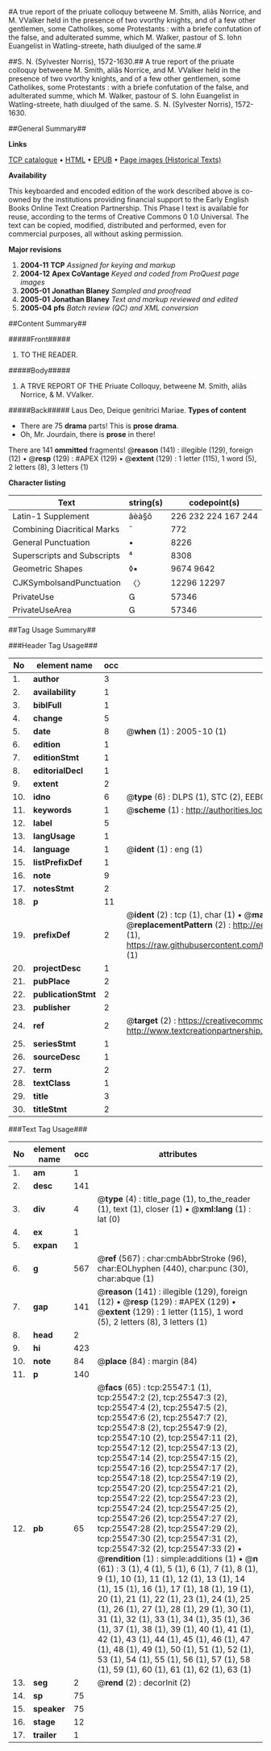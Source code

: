 #A true report of the priuate colloquy betweene M. Smith, aliâs Norrice, and M. VValker held in the presence of two vvorthy knights, and of a few other gentlemen, some Catholikes, some Protestants : with a briefe confutation of the false, and adulterated summe, which M. Walker, pastour of S. Iohn Euangelist in Watling-streete, hath diuulged of the same.#

##S. N. (Sylvester Norris), 1572-1630.##
A true report of the priuate colloquy betweene M. Smith, aliâs Norrice, and M. VValker held in the presence of two vvorthy knights, and of a few other gentlemen, some Catholikes, some Protestants : with a briefe confutation of the false, and adulterated summe, which M. Walker, pastour of S. Iohn Euangelist in Watling-streete, hath diuulged of the same.
S. N. (Sylvester Norris), 1572-1630.

##General Summary##

**Links**

[TCP catalogue](http://www.ota.ox.ac.uk/tcp/)  • 
[HTML](http://tei.it.ox.ac.uk/tcp/Texts-HTML/free/A08/A08330.html)  • 
[EPUB](http://tei.it.ox.ac.uk/tcp/Texts-EPUB/free/A08/A08330.epub) • 
[Page images (Historical Texts)](https://data.historicaltexts.jisc.ac.uk/view?pubId=eebo-22454861e&pageId=eebo-22454861e-25547-1)

**Availability**

This keyboarded and encoded edition of the
	       work described above is co-owned by the institutions
	       providing financial support to the Early English Books
	       Online Text Creation Partnership. This Phase I text is
	       available for reuse, according to the terms of Creative
	       Commons 0 1.0 Universal. The text can be copied,
	       modified, distributed and performed, even for
	       commercial purposes, all without asking permission.

**Major revisions**

1. __2004-11__ __TCP__ *Assigned for keying and markup*
1. __2004-12__ __Apex CoVantage__ *Keyed and coded from ProQuest page images*
1. __2005-01__ __Jonathan Blaney__ *Sampled and proofread*
1. __2005-01__ __Jonathan Blaney__ *Text and markup reviewed and edited*
1. __2005-04__ __pfs__ *Batch review (QC) and XML conversion*

##Content Summary##

#####Front#####

1. TO THE READER.

#####Body#####

1. A TRVE REPORT OF THE Priuate Colloquy, betweene M. Smith, aliâs Norrice, & M. VValker.

#####Back#####
Laus Deo, Deique genitrici Mariae.
**Types of content**

  * There are 75 **drama** parts! This is **prose drama**.
  * Oh, Mr. Jourdain, there is **prose** in there!

There are 141 **ommitted** fragments! 
 @__reason__ (141) : illegible (129), foreign (12)  •  @__resp__ (129) : #APEX (129)  •  @__extent__ (129) : 1 letter (115), 1 word (5), 2 letters (8), 3 letters (1)

**Character listing**


|Text|string(s)|codepoint(s)|
|---|---|---|
|Latin-1 Supplement|âèà§ô|226 232 224 167 244|
|Combining             Diacritical Marks|̄|772|
|General Punctuation|•|8226|
|Superscripts             and Subscripts|⁴|8308|
|Geometric Shapes|◊▪|9674 9642|
|CJKSymbolsandPunctuation|〈〉|12296 12297|
|PrivateUse||57346|
|PrivateUseArea||57346|

##Tag Usage Summary##

###Header Tag Usage###

|No|element name|occ|attributes|
|---|---|---|---|
|1.|__author__|3||
|2.|__availability__|1||
|3.|__biblFull__|1||
|4.|__change__|5||
|5.|__date__|8| @__when__ (1) : 2005-10 (1)|
|6.|__edition__|1||
|7.|__editionStmt__|1||
|8.|__editorialDecl__|1||
|9.|__extent__|2||
|10.|__idno__|6| @__type__ (6) : DLPS (1), STC (2), EEBO-CITATION (1), OCLC (1), VID (1)|
|11.|__keywords__|1| @__scheme__ (1) : http://authorities.loc.gov/ (1)|
|12.|__label__|5||
|13.|__langUsage__|1||
|14.|__language__|1| @__ident__ (1) : eng (1)|
|15.|__listPrefixDef__|1||
|16.|__note__|9||
|17.|__notesStmt__|2||
|18.|__p__|11||
|19.|__prefixDef__|2| @__ident__ (2) : tcp (1), char (1)  •  @__matchPattern__ (2) : ([0-9\-]+):([0-9IVX]+) (1), (.+) (1)  •  @__replacementPattern__ (2) : http://eebo.chadwyck.com/downloadtiff?vid=$1&page=$2 (1), https://raw.githubusercontent.com/textcreationpartnership/Texts/master/tcpchars.xml#$1 (1)|
|20.|__projectDesc__|1||
|21.|__pubPlace__|2||
|22.|__publicationStmt__|2||
|23.|__publisher__|2||
|24.|__ref__|2| @__target__ (2) : https://creativecommons.org/publicdomain/zero/1.0/ (1), http://www.textcreationpartnership.org/docs/. (1)|
|25.|__seriesStmt__|1||
|26.|__sourceDesc__|1||
|27.|__term__|2||
|28.|__textClass__|1||
|29.|__title__|3||
|30.|__titleStmt__|2||


###Text Tag Usage###

|No|element name|occ|attributes|
|---|---|---|---|
|1.|__am__|1||
|2.|__desc__|141||
|3.|__div__|4| @__type__ (4) : title_page (1), to_the_reader (1), text (1), closer (1)  •  @__xml:lang__ (1) : lat (0)|
|4.|__ex__|1||
|5.|__expan__|1||
|6.|__g__|567| @__ref__ (567) : char:cmbAbbrStroke (96), char:EOLhyphen (440), char:punc (30), char:abque (1)|
|7.|__gap__|141| @__reason__ (141) : illegible (129), foreign (12)  •  @__resp__ (129) : #APEX (129)  •  @__extent__ (129) : 1 letter (115), 1 word (5), 2 letters (8), 3 letters (1)|
|8.|__head__|2||
|9.|__hi__|423||
|10.|__note__|84| @__place__ (84) : margin (84)|
|11.|__p__|140||
|12.|__pb__|65| @__facs__ (65) : tcp:25547:1 (1), tcp:25547:2 (2), tcp:25547:3 (2), tcp:25547:4 (2), tcp:25547:5 (2), tcp:25547:6 (2), tcp:25547:7 (2), tcp:25547:8 (2), tcp:25547:9 (2), tcp:25547:10 (2), tcp:25547:11 (2), tcp:25547:12 (2), tcp:25547:13 (2), tcp:25547:14 (2), tcp:25547:15 (2), tcp:25547:16 (2), tcp:25547:17 (2), tcp:25547:18 (2), tcp:25547:19 (2), tcp:25547:20 (2), tcp:25547:21 (2), tcp:25547:22 (2), tcp:25547:23 (2), tcp:25547:24 (2), tcp:25547:25 (2), tcp:25547:26 (2), tcp:25547:27 (2), tcp:25547:28 (2), tcp:25547:29 (2), tcp:25547:30 (2), tcp:25547:31 (2), tcp:25547:32 (2), tcp:25547:33 (2)  •  @__rendition__ (1) : simple:additions (1)  •  @__n__ (61) : 3 (1), 4 (1), 5 (1), 6 (1), 7 (1), 8 (1), 9 (1), 10 (1), 11 (1), 12 (1), 13 (1), 14 (1), 15 (1), 16 (1), 17 (1), 18 (1), 19 (1), 20 (1), 21 (1), 22 (1), 23 (1), 24 (1), 25 (1), 26 (1), 27 (1), 28 (1), 29 (1), 30 (1), 31 (1), 32 (1), 33 (1), 34 (1), 35 (1), 36 (1), 37 (1), 38 (1), 39 (1), 40 (1), 41 (1), 42 (1), 43 (1), 44 (1), 45 (1), 46 (1), 47 (1), 48 (1), 49 (1), 50 (1), 51 (1), 52 (1), 53 (1), 54 (1), 55 (1), 56 (1), 57 (1), 58 (1), 59 (1), 60 (1), 61 (1), 62 (1), 63 (1)|
|13.|__seg__|2| @__rend__ (2) : decorInit (2)|
|14.|__sp__|75||
|15.|__speaker__|75||
|16.|__stage__|12||
|17.|__trailer__|1||
